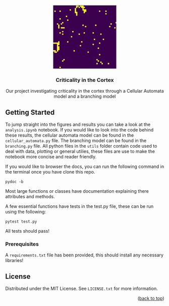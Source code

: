 <!-- Improved compatibility of back to top link: See: https://github.com/othneildrew/Best-README-Template/pull/73 -->
<a name="Complex System Simulation"></a>
<!--
*** Thanks for checking out the Best-README-Template. If you have a suggestion
*** that would make this better, please fork the repo and create a pull request
*** or simply open an issue with the tag "enhancement".
*** Don't forget to give the project a star!
*** Thanks again! Now go create something AMAZING! :D
-->



<!-- PROJECT SHIELDS -->
<!--
*** I'm using markdown "reference style" links for readability.
*** Reference links are enclosed in brackets [ ] instead of parentheses ( ).
*** See the bottom of this document for the declaration of the reference variables
*** for contributors-url, forks-url, etc. This is an optional, concise syntax you may use.
*** https://www.markdownguide.org/basic-syntax/#reference-style-links
-->



<!-- PROJECT LOGO -->
<br />
<div align="center">
  <a href="https://github.com/amirsahrani/complex_system_simulation">
    <img src="figures/round_spiral_round.gif" alt="Logo" width="200" height="200">
  </a>

<h3 align="center">Criticality in the Cortex</h3>

  <p align="center">
  Our project investigating criticality in the cortex through a Cellular Automata model and a branching model
  </p>

</div>





<!-- GETTING STARTED -->
## Getting Started

To jump straight into the figures and results you can take a look at the `analysis.ipynb` notebook. If you would like to look into the code behind these results, the cellular automata model can be found in the `cellular_automata.py` file. The branching model can be found in the `branching.py` file. All python files  in the `utils` folder contain code used to deal with data, plotting or general utilies, these files are use to make the notebook more concise and reader friendly.

If you would like to browser the docs, you can run the following command in the terminal once you have clone this repo.
```
pydoc -b
```
Most large functions or classes have documentation explaining there attributes and methods.

A few essential functions have tests in the test.py file, these can be run using the following:
```
pytest test.py
```
All tests should pass!

### Prerequisites

A `requirements.txt` file has been provided, this should install any necessary libraries!



<!-- LICENSE -->
## License

Distributed under the MIT License. See `LICENSE.txt` for more information.

<p align="right">(<a href="#readme-top">back to top</a>)</p>
